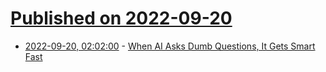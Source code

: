 # [Published on 2022-09-20](index.md)

* [2022-09-20, 02:02:00](https://news.slashdot.org/story/22/09/19/2217241/when-ai-asks-dumb-questions-it-gets-smart-fast?utm_source=rss1.0mainlinkanon&utm_medium=feed) - [When AI Asks Dumb Questions, It Gets Smart Fast](https://news.slashdot.org/story/22/09/19/2217241/when-ai-asks-dumb-questions-it-gets-smart-fast?utm_source=rss1.0mainlinkanon&utm_medium=feed)
